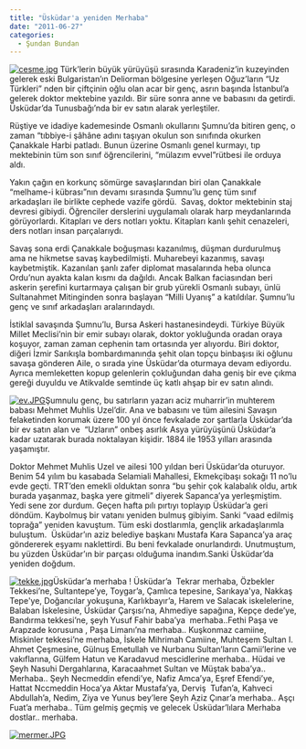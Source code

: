 ```yaml
---
title: "Üsküdar'a yeniden Merhaba"
date: "2011-06-27"
categories: 
  - Şundan Bundan
---
```


[![cesme.jpg](/uploads/2011/06/cesme-1.jpg)](/uploads/2011/06/cesme-1.jpg "cesme.jpg") Türk’lerin büyük yürüyüşü sırasında Karadeniz’in kuzeyinden gelerek eski Bulgaristan’ın Deliorman bölgesine yerleşen Oğuz’ların “Uz Türkleri” nden bir çiftçinin oğlu olan acar bir genç, asrın başında İstanbul’a gelerek doktor mektebine yazıldı. Bir süre sonra anne ve babasını da getirdi. Üsküdar’da Tunusbağı’nda bir ev satın alarak yerleştiler.

Rüştiye ve idadiye kademesinde Osmanlı okullarını Şumnu’da bitiren genç, o zaman “tıbbiye-i şâhâne adını taşıyan okulun son sınıfında okurken Çanakkale Harbi patladı. Bunun üzerine Osmanlı genel kurmayı, tıp mektebinin tüm son sınıf öğrencilerini, “mülazım evvel”rütbesi ile orduya aldı.

Yakın çağın en korkunç sömürge savaşlarından biri olan Çanakkale “melhame-i kübrası”nın devamı sırasında Şumnu’lu genç tüm sınıf arkadaşları ile birlikte cephede vazife gördü.  Savaş, doktor mektebinin staj devresi gibiydi. Öğrenciler derslerini uygulamalı olarak harp meydanlarında görüyorlardı. Kitapları ve ders notları yoktu. Kitapları kanlı şehit cenazeleri, ders notları insan parçalarıydı.

Savaş sona erdi Çanakkale boğuşması kazanılmış, düşman durdurulmuş ama ne hikmetse savaş kaybedilmişti. Muharebeyi kazanmış, savaşı kaybetmiştik. Kazanılan şanlı zafer diplomat masalarında heba olunca Ordu’nun ayakta kalan kısmı da dağıldı. Ancak Balkan faciasından beri askerin şerefini kurtarmaya çalışan bir grub yürekli Osmanlı subayı, ünlü Sultanahmet Mitinginden sonra başlayan “Milli Uyanış” a katıldılar. Şumnu’lu genç ve sınıf arkadaşları aralarındaydı.

İstiklal savaşında Şumnu’lu, Bursa Askeri hastanesindeydi. Türkiye Büyük Millet Meclisi’nin bir emir subayı olarak, doktor yokluğunda oradan oraya koşuyor, zaman zaman cephenin tam ortasında yer alıyordu. Biri doktor, diğeri İzmir Sarıkışla bombardımanında şehit olan topçu binbaşısı iki oğlunu savaşa gönderen Aile, o sırada yine Üsküdar’da oturmaya devam ediyordu. Ayrıca memleketten kopup gelenlerin çokluğundan daha geniş bir eve çıkma gereği duyuldu ve Atikvalde semtinde üç katlı ahşap bir ev satın alındı.

[![ev.JPG](/uploads/2011/06/ev.JPG)](/uploads/2011/06/ev.jpg "ev.JPG")Şumnulu genç, bu satırların yazarı aciz muharrir’in muhterem babası Mehmet Muhlis Uzel’dir. Ana ve babasını ve tüm ailesini Savaşın felaketinden korumak üzere 100 yıl önce fevkalade zor şartlarla Üsküdar’da bir ev satın alan ve  “Uzların” onbeş asırlık Asya yürüyüşünü Üsküdar’a  kadar uzatarak burada noktalayan kişidir. 1884 ile 1953 yılları arasında yaşamıştır.

Doktor Mehmet Muhlis Uzel ve ailesi 100 yıldan beri Üsküdar’da oturuyor.  Benim 54 yılım bu kasabada Selamiali Mahallesi, Ekmekçibaşı sokağı 11 no’lu evde geçti. TRT’den emekli olduktan sonra “bu şehir çok kalabalık oldu, artık burada yaşanmaz, başka yere gitmeli” diyerek Sapanca’ya yerleşmiştim. Yedi sene zor durdum. Geçen hafta pılı pırtıyı toplayıp Üsküdar’a geri döndüm. Kaybolmuş bir vatanı yeniden bulmuş gibiyim. Sanki “vaad edilmiş toprağa” yeniden kavuştum. Tüm eski dostlarımla, gençlik arkadaşlarımla buluştum.  Üsküdar’ın aziz belediye başkanı Mustafa Kara Sapanca’ya araç göndererek eşyamı naklettirdi. Bu beni fevkalade onurlandırdı. Unutmuştum, bu yüzden Üsküdar’ın bir parçası olduğuma inandım.Sanki Üsküdar’da yeniden doğdum.

[![tekke.jpg](/uploads/2011/06/tekke.jpg)](/uploads/2011/06/tekke.jpg "tekke.jpg")Üsküdar’a merhaba ! Üsküdar’a  Tekrar merhaba, Özbekler Tekkesi’ne, Sultantepe’ye, Toygar’a, Çamlıca tepesine, Sarıkaya'ya, Nakkaş Tepe'ye, Doğancılar yokuşuna, Karlıkbayır’a, Harem ve Salacak iskelelerine, Balaban İskelesine, Üsküdar Çarşısı’na, Ahmediye sapağına, Kepçe dede’ye, Bandırma tekkesi’ne, şeyh Yusuf Fahir baba’ya  merhaba..Fethi Paşa ve Arapzade korusuna , Paşa Limanı’na merhaba.. Kuşkonmaz camiine,  Miskinler tekkesi’ne merhaba, İskele Mihrimah Camiine, Muhteşem Sultan I. Ahmet Çeşmesine, Gülnuş Emetullah ve Nurbanu Sultan’ların Camii’lerine ve vakıflarına, Gülfem Hatun ve Karadavud mescidlerine merhaba.. Hüdai ve Şeyh Nasuhi Dergahlarına, Karacaahmet Sultan ve Müştak baba’ya.. Merhaba.. Şeyh Necmeddin efendi’ye, Nafiz Amca’ya, Eşref Efendi’ye, Hattat Nccmeddin Hoca’ya Aktar Mustafa’ya, Derviş  Tufan’a, Kahveci Abdullah’a, Nedim, Ziya ve Yunus bey’lere Şeyh Aziz Çınar’a merhaba.. Aşçı Fuat’a merhaba.. Tüm gelmiş geçmiş ve gelecek Üsküdar’lılara Merhaba dostlar.. merhaba.

[](/uploads/2011/06/mermer.jpg "mermer.JPG")[](/uploads/2011/06/mermer.jpg "mermer.JPG")

[![mermer.JPG](/uploads/2011/06/mermer.JPG)](/uploads/2011/06/mermer.jpg "mermer.JPG")
